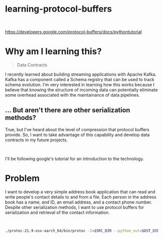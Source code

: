 # learning-protocol-buffers

<br/>

https://developers.google.com/protocol-buffers/docs/pythontutorial

# Why am I learning this?

<blockquote>Data Contracts</blockquote>

I recently learned about building streaming applications with Apache Kafka. Kafka has a component called a Schema registry that can be used to track schema evolution. I'm very interested in learning how this works because I believe that knowing the structure of incoming data can potentially eliminate some overhead associated with the maintainance of data pipelines. 

## ... But aren't there are other serialization methods?
True, but I've heard about the level of compression that protocol buffers provide. So, I want to take advantage of this capability and develop data contracts in my future projects. 


<br/>

I'll be following google's tutorial for an introduction to the technology. 

# Problem

I want to develop a very simple address book application that can read and write people's contact details to and from a file. Each person in the address book has a name, and ID, an email address, and a contact phone number. Despite other serialization methods, I want to use protocol buffers for serialization and retrieval of the contact information. 

<br/>

```bash 
./protoc-21.9-osx-aarch_64/bin/protoc -I=$SRC_DIR --python_out=$DST_DIR $SRC_DIR/addressbook.proto
```
